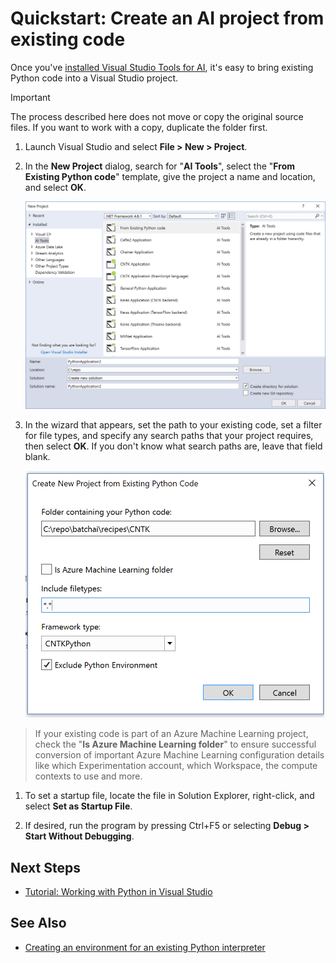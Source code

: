 # Quickstart: Create an AI project from existing code

Once you've [installed Visual Studio Tools for AI](installation.md), it's easy to bring existing Python code into a Visual Studio project. 

> [!Important]
> The process described here does not move or copy the original source files. If you want to work with a copy, duplicate the folder first.

1. Launch Visual Studio and select **File > New > Project**.

1. In the **New Project** dialog, search for "**AI Tools**", select the "**From Existing Python code**" template, give the project a name and location, and select **OK**.

	![New Project from Existing Code, step 1](./media/new-ai-project.png)

1. In the wizard that appears, set the path to your existing code, set a filter for file types, and specify any search paths that your project requires, then select **OK**. If you don't know what search paths are, leave that field blank.


	![New Project from Existing Code, step 2](./media/azurebatch-newproject.png)

> If your existing code is part of an Azure Machine Learning project, check the "**Is Azure Machine Learning folder**" to ensure successful conversion of important Azure Machine Learning configuration details like which Experimentation account, which Workspace, the compute contexts to use and more.

1. To set a startup file, locate the file in Solution Explorer, right-click, and select **Set as Startup File**.

8. If desired, run the program by pressing Ctrl+F5 or selecting **Debug > Start Without Debugging**. 

## Next Steps

- [Tutorial: Working with Python in Visual Studio](https://docs.microsoft.com/en-us/visualstudio/python/vs-tutorial-01-00)

## See Also

- [Creating an environment for an existing Python interpreter](https://docs.microsoft.com/en-us/visualstudio/python/python-environments#creating-an-environment-for-an-existing-interpreter)
